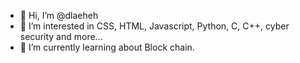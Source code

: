 - 👋 Hi, I’m @dlaeheh
- 👀 I’m interested in CSS, HTML, Javascript, Python, C, C++, cyber security and more...
- 🌱 I’m currently learning about Block chain.
